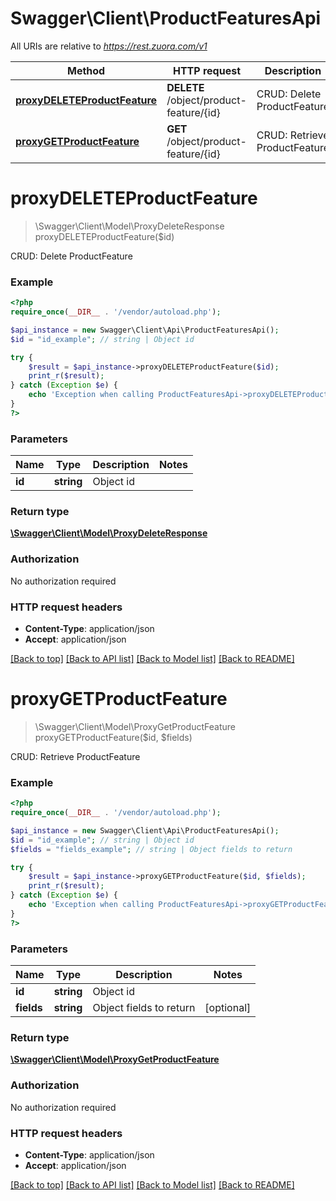 # Swagger\Client\ProductFeaturesApi

All URIs are relative to *https://rest.zuora.com/v1*

Method | HTTP request | Description
------------- | ------------- | -------------
[**proxyDELETEProductFeature**](ProductFeaturesApi.md#proxyDELETEProductFeature) | **DELETE** /object/product-feature/{id} | CRUD: Delete ProductFeature
[**proxyGETProductFeature**](ProductFeaturesApi.md#proxyGETProductFeature) | **GET** /object/product-feature/{id} | CRUD: Retrieve ProductFeature


# **proxyDELETEProductFeature**
> \Swagger\Client\Model\ProxyDeleteResponse proxyDELETEProductFeature($id)

CRUD: Delete ProductFeature



### Example
```php
<?php
require_once(__DIR__ . '/vendor/autoload.php');

$api_instance = new Swagger\Client\Api\ProductFeaturesApi();
$id = "id_example"; // string | Object id

try {
    $result = $api_instance->proxyDELETEProductFeature($id);
    print_r($result);
} catch (Exception $e) {
    echo 'Exception when calling ProductFeaturesApi->proxyDELETEProductFeature: ', $e->getMessage(), PHP_EOL;
}
?>
```

### Parameters

Name | Type | Description  | Notes
------------- | ------------- | ------------- | -------------
 **id** | **string**| Object id |

### Return type

[**\Swagger\Client\Model\ProxyDeleteResponse**](../Model/ProxyDeleteResponse.md)

### Authorization

No authorization required

### HTTP request headers

 - **Content-Type**: application/json
 - **Accept**: application/json

[[Back to top]](#) [[Back to API list]](../../README.md#documentation-for-api-endpoints) [[Back to Model list]](../../README.md#documentation-for-models) [[Back to README]](../../README.md)

# **proxyGETProductFeature**
> \Swagger\Client\Model\ProxyGetProductFeature proxyGETProductFeature($id, $fields)

CRUD: Retrieve ProductFeature



### Example
```php
<?php
require_once(__DIR__ . '/vendor/autoload.php');

$api_instance = new Swagger\Client\Api\ProductFeaturesApi();
$id = "id_example"; // string | Object id
$fields = "fields_example"; // string | Object fields to return

try {
    $result = $api_instance->proxyGETProductFeature($id, $fields);
    print_r($result);
} catch (Exception $e) {
    echo 'Exception when calling ProductFeaturesApi->proxyGETProductFeature: ', $e->getMessage(), PHP_EOL;
}
?>
```

### Parameters

Name | Type | Description  | Notes
------------- | ------------- | ------------- | -------------
 **id** | **string**| Object id |
 **fields** | **string**| Object fields to return | [optional]

### Return type

[**\Swagger\Client\Model\ProxyGetProductFeature**](../Model/ProxyGetProductFeature.md)

### Authorization

No authorization required

### HTTP request headers

 - **Content-Type**: application/json
 - **Accept**: application/json

[[Back to top]](#) [[Back to API list]](../../README.md#documentation-for-api-endpoints) [[Back to Model list]](../../README.md#documentation-for-models) [[Back to README]](../../README.md)

